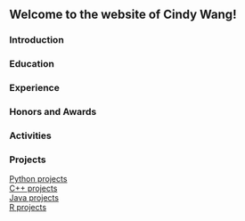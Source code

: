 ## Welcome to the website of Cindy Wang!

### Introduction

### Education

### Experience

### Honors and Awards

### Activities

### Projects

[Python projects](https://kaixin-wang.github.io/Cindy-Wang/Python.md)  
[C++ projects](https://kaixin-wang.github.io/Cindy-Wang/C++.md)  
[Java projects](https://kaixin-wang.github.io/Cindy-Wang/Java.md)  
[R projects](https://kaixin-wang.github.io/Cindy-Wang/R.md)  
